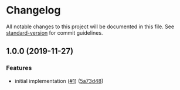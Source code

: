 # Changelog

All notable changes to this project will be documented in this file. See [standard-version](https://github.com/conventional-changelog/standard-version) for commit guidelines.

## 1.0.0 (2019-11-27)


### Features

* initial implementation ([#1](https://github.com/moxystudio/next-with-router-ref/issues/1)) ([5a73d48](https://github.com/moxystudio/next-with-router-ref/commit/5a73d48990f2dba277c7b13913fdbe2c3ad837c0))
